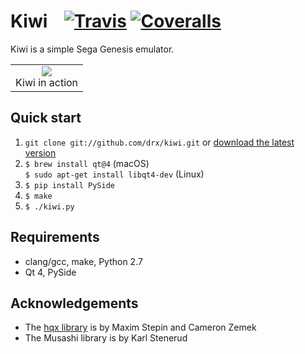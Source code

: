 # Kiwi&nbsp;&nbsp;&nbsp;&nbsp;[![Travis](https://img.shields.io/travis/drx/kiwi.svg)](https://travis-ci.org/drx/kiwi) [![Coveralls](https://img.shields.io/coveralls/drx/kiwi.svg)](https://coveralls.io/github/drx/kiwi)



Kiwi is a simple Sega Genesis emulator.

<table><tr><td align="center"><img src="/images/kiwi.gif?raw=true"><br>Kiwi in action</td></tr></table>

## Quick start

1. `git clone git://github.com/drx/kiwi.git` or [download the latest version](https://github.com/drx/kiwi/zipball/master)
2. `$ brew install qt@4` (macOS)<br>`$ sudo apt-get install libqt4-dev` (Linux)
2. `$ pip install PySide`
2. `$ make`
3. `$ ./kiwi.py`

## Requirements

* clang/gcc, make, Python 2.7
* Qt 4, PySide

## Acknowledgements

* The [hqx library](http://code.google.com/p/hqx/) is by Maxim Stepin and Cameron Zemek
* The Musashi library is by Karl Stenerud
